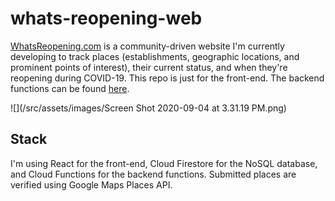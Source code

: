 # whats-reopening-web

[WhatsReopening.com](https://whatsreopening.com) is a community-driven website I'm currently developing to track places (establishments, geographic locations, and prominent points of interest), their current status, and when they're reopening during COVID-19. This repo is just for the front-end. The backend functions can be found [here](https://github.com/narwhal-sightings/narwhal-cloud-functions).

![](/src/assets/images/Screen Shot 2020-09-04 at 3.31.19 PM.png)

## Stack

I'm using React for the front-end, Cloud Firestore for the NoSQL database, and Cloud Functions for the backend functions. Submitted places are verified using Google Maps Places API. 
